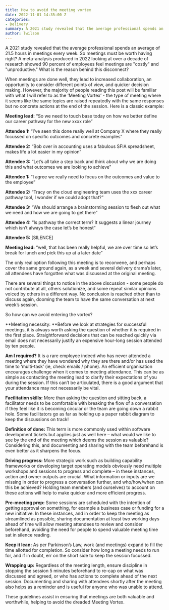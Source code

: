 ```yaml
---
title: How to avoid the meeting vortex
date: 2022-11-01 14:35:00 Z
categories:
- Delivery
summary: A 2021 study revealed that the average professional spends an average of 21.5 hours in meetings every week. So meetings must be worth having right? In this blog post I share a number of tips on how to ensure meetings provide maximum value.
author: lwilson
---
```


A 2021 study revealed that the average professional spends an average of 21.5 hours in meetings every week. So meetings must be worth having right? A meta-analysis produced in 2022 looking at over a decade of research showed 90 percent of employees feel meetings are "costly" and "unproductive." What is the reason behind this disconnect?

When meetings are done well, they lead to increased collaboration, an opportunity to consider different points of view, and quicker decision making. However, the majority of people reading this post will be familiar with what I will refer to as the ‘Meeting Vortex’ - the type of meeting where it seems like the same topics are raised repeatedly with the same responses but no concrete actions at the end of the session. Here is a classic example:

**Meeting lead:**   “So we need to touch base today on how we better define our career pathway for the new xxxx role”

**Attendee 1:** “I’ve seen this done really well at Company X where they really focussed on specific outcomes and concrete examples”

**Attendee 2:** “Bob over in accounting uses a fabulous SFIA spreadsheet, makes life a lot easier in my opinion”

**Attendee 3:** “Let’s all take a step back and think about why we are doing this and what outcomes we are looking to achieve”

**Attendee 1:** “I agree we really need to focus on the outcomes and value to the employee”

**Attendee 2:** “Tracy on the cloud engineering team uses the xxx career pathway tool, I wonder if we could adopt that?”

**Attendee 3:** “We should arrange a brainstorming session to flesh out what we need and how we are going to get there”

**Attendee 4:** “Is pathway the correct term? It suggests a linear journey which isn’t always the case let’s be honest”

**Attendee 5:** \[SILENCE\]

**Meeting lead:**  “well, that has been really helpful, we are over time so let’s break for lunch and pick this up at a later date”

The only real option following this meeting is to reconvene, and perhaps cover the same ground again, as a week and several delivery drama’s later, all attendees have forgotten what was discussed at the original meeting.

There are several things to notice in the above discussion - some people do not contribute at all, others solutionize, and some repeat similar opinions voiced by others in a different way. No conclusion is reached other than to discuss again, dooming the team to have the same conversation at next week’s session.

So how can we avoid entering the vortex?

**Meeting necessity: **Before we look at strategies for successful meetings, it is always worth asking the question of whether it is required in the first place. Straightforward decisions that can be reached quickly via email does not necessarily justify an expensive hour-long session attended by ten people.

**Am I required?** It is a rare employee indeed who has never attended a meeting where they have wondered why they are there and/or has used the time to ‘multi-task’ (ie, check emails / phone). An efficient organisation encourages challenge when it comes to meeting attendance. This can be as simple as contacting the meeting lead to clarify their expectations of you during the session. If this can’t be articulated, there is a good argument that your attendance may not necessarily be vital.

**Facilitation skills:** More than asking the question and sitting back, a facilitator needs to be comfortable with breaking the flow of a conversation if they feel like it is becoming circular or the team are going down a rabbit hole. Some facilitators go as far as holding up a paper rabbit diagram to keep the discussions on track!

**Definition of done:** This term is more commonly used within software development tickets but applies just as well here – what would we like to see by the end of the meeting which deems the session as valuable? Considering this, and documenting and sharing with the team beforehand is even better as it sharpens the focus.

**Driving progress:** More strategic work such as building capability frameworks or developing target operating models obviously need multiple workshops and sessions to progress and complete – in these instances, action and owner outputs are crucial. What information or inputs are we missing in order to progress a conversation further, and who/how/when can this be achieved? Holding team members (and ourselves) to account on these actions will help to make quicker and more efficient progress.

**Pre-meeting prep:** Some sessions are scheduled with the intention of getting approval on something, for example a business case or funding for a new initiative. In these instances, and in order to keep the meeting as streamlined as possible, sharing documentation at least two working days ahead of time will allow meeting attendees to review and consider beforehand, avoiding the need for people to spend valuable meeting time sat in silence reading.

**Keep it lean:** As per Parkinson’s Law, work (and meetings) expand to fill the time allotted for completion. So consider how long a meeting needs to run for, and if in doubt, err on the short side to keep the session focussed.

**Wrapping up:** Regardless of the meeting length, ensure discipline in stopping the session 5 minutes beforehand to re-cap on what was discussed and agreed, or who has actions to complete ahead of the next session. Documenting and sharing with attendees shortly after the meeting also helps as a reminder and is useful for anyone who was unable to attend.

These guidelines assist in ensuring that meetings are both valuable and worthwhile, helping to avoid the dreaded Meeting Vortex.